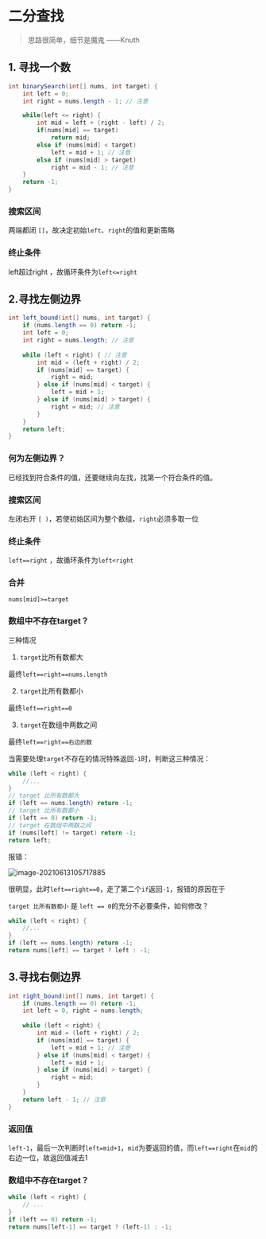 # 二分查找

> 思路很简单，细节是魔鬼 																						——Knuth

## 1. 寻找一个数

```Java
int binarySearch(int[] nums, int target) {
    int left = 0; 
    int right = nums.length - 1; // 注意

    while(left <= right) {
        int mid = left + (right - left) / 2;
        if(nums[mid] == target)
            return mid; 
        else if (nums[mid] < target)
            left = mid + 1; // 注意
        else if (nums[mid] > target)
            right = mid - 1; // 注意
    }
    return -1;
}
```

### 搜索区间

两端都闭 `[]`，故决定初始`left`、`right`的值和更新策略 

### 终止条件

left超过right ，故循环条件为`left<=right`

## 2.寻找左侧边界

```Java
int left_bound(int[] nums, int target) {
    if (nums.length == 0) return -1;
    int left = 0;
    int right = nums.length; // 注意
    
    while (left < right) { // 注意
        int mid = (left + right) / 2;
        if (nums[mid] == target) {
            right = mid;
        } else if (nums[mid] < target) {
            left = mid + 1;
        } else if (nums[mid] > target) {
            right = mid; // 注意
        }
    }
    return left;
}
```

### 何为左侧边界？

已经找到符合条件的值，还要继续向左找，找第一个符合条件的值。

### 搜索区间

左闭右开 `[ )`，若使初始区间为整个数组，`right`必须多取一位

### 终止条件

`left==right` ，故循环条件为`left<right`

### 合并

`nums[mid]>=target`

### 数组中不存在target？

三种情况

 1. `target`比所有数都大

   最终`left==right==nums.length`

 2. `target`比所有数都小

   最终`left==right==0`

 3. `target`在数组中两数之间

   最终`left==right==右边的数`

当需要处理`target`不存在的情况特殊返回`-1`时，判断这三种情况：

```Java
while (left < right) {
    //...
}
// target 比所有数都大
if (left == nums.length) return -1;
// target 比所有数都小
if (left == 0) return -1;
// target 在数组中两数之间
if (nums[left] != target) return -1;
return left;
```

报错：

![image-20210613105717885](http://cdn.moyusoldier.cloud/image-20210613105717885.png)

很明显，此时`left==right==0`，走了第二个`if`返回`-1`，报错的原因在于

`target 比所有数都小` 是 `left == 0`的充分不必要条件，如何修改？

```Java	
while (left < right) {
    //...
}
if (left == nums.length) return -1;
return nums[left] == target ? left : -1;
```

## 3.寻找右侧边界

```Java
int right_bound(int[] nums, int target) {
    if (nums.length == 0) return -1;
    int left = 0, right = nums.length;
    
    while (left < right) {
        int mid = (left + right) / 2;
        if (nums[mid] == target) {
            left = mid + 1; // 注意
        } else if (nums[mid] < target) {
            left = mid + 1;
        } else if (nums[mid] > target) {
            right = mid;
        }
    }
    return left - 1; // 注意
}
```

### 返回值

`left-1`，最后一次判断时`left=mid+1`，`mid`为要返回的值，而`left==right`在`mid`的右边一位，故返回值减去1

### 数组中不存在target？

```java
while (left < right) {
    // ...
}
if (left == 0) return -1;
return nums[left-1] == target ? (left-1) : -1;
```

